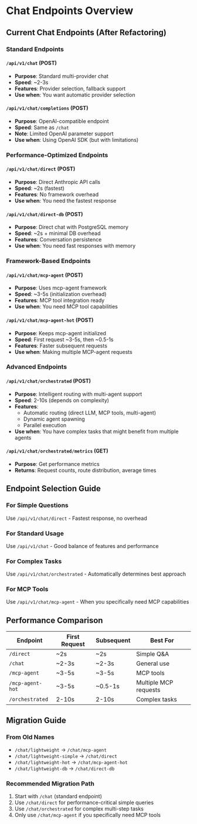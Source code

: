 # Chat Endpoints Overview

## Current Chat Endpoints (After Refactoring)

### Standard Endpoints

#### `/api/v1/chat` (POST)
- **Purpose**: Standard multi-provider chat
- **Speed**: ~2-3s
- **Features**: Provider selection, fallback support
- **Use when**: You want automatic provider selection

#### `/api/v1/chat/completions` (POST)
- **Purpose**: OpenAI-compatible endpoint
- **Speed**: Same as `/chat`
- **Note**: Limited OpenAI parameter support
- **Use when**: Using OpenAI SDK (but with limitations)

### Performance-Optimized Endpoints

#### `/api/v1/chat/direct` (POST)
- **Purpose**: Direct Anthropic API calls
- **Speed**: ~2s (fastest)
- **Features**: No framework overhead
- **Use when**: You need the fastest response

#### `/api/v1/chat/direct-db` (POST)
- **Purpose**: Direct chat with PostgreSQL memory
- **Speed**: ~2s + minimal DB overhead
- **Features**: Conversation persistence
- **Use when**: You need fast responses with memory

### Framework-Based Endpoints

#### `/api/v1/chat/mcp-agent` (POST)
- **Purpose**: Uses mcp-agent framework
- **Speed**: ~3-5s (initialization overhead)
- **Features**: MCP tool integration ready
- **Use when**: You need MCP tool capabilities

#### `/api/v1/chat/mcp-agent-hot` (POST)
- **Purpose**: Keeps mcp-agent initialized
- **Speed**: First request ~3-5s, then ~0.5-1s
- **Features**: Faster subsequent requests
- **Use when**: Making multiple MCP-agent requests

### Advanced Endpoints

#### `/api/v1/chat/orchestrated` (POST)
- **Purpose**: Intelligent routing with multi-agent support
- **Speed**: 2-10s (depends on complexity)
- **Features**: 
  - Automatic routing (direct LLM, MCP tools, multi-agent)
  - Dynamic agent spawning
  - Parallel execution
- **Use when**: You have complex tasks that might benefit from multiple agents

#### `/api/v1/chat/orchestrated/metrics` (GET)
- **Purpose**: Get performance metrics
- **Returns**: Request counts, route distribution, average times

## Endpoint Selection Guide

### For Simple Questions
Use `/api/v1/chat/direct` - Fastest response, no overhead

### For Standard Usage
Use `/api/v1/chat` - Good balance of features and performance

### For Complex Tasks
Use `/api/v1/chat/orchestrated` - Automatically determines best approach

### For MCP Tools
Use `/api/v1/chat/mcp-agent` - When you specifically need MCP capabilities

## Performance Comparison

| Endpoint | First Request | Subsequent | Best For |
|----------|--------------|------------|----------|
| `/direct` | ~2s | ~2s | Simple Q&A |
| `/chat` | ~2-3s | ~2-3s | General use |
| `/mcp-agent` | ~3-5s | ~3-5s | MCP tools |
| `/mcp-agent-hot` | ~3-5s | ~0.5-1s | Multiple MCP requests |
| `/orchestrated` | 2-10s | 2-10s | Complex tasks |

## Migration Guide

### From Old Names
- `/chat/lightweight` → `/chat/mcp-agent`
- `/chat/lightweight-simple` → `/chat/direct`
- `/chat/lightweight-hot` → `/chat/mcp-agent-hot`
- `/chat/lightweight-db` → `/chat/direct-db`

### Recommended Migration Path
1. Start with `/chat` (standard endpoint)
2. Use `/chat/direct` for performance-critical simple queries
3. Use `/chat/orchestrated` for complex multi-step tasks
4. Only use `/chat/mcp-agent` if you specifically need MCP tools